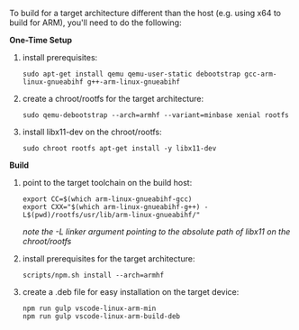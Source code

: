 To build for a target architecture different than the host (e.g. using x64 to build for ARM), you'll need to do the following:

**One-Time Setup**

1. install prerequisites:

   ```
   sudo apt-get install qemu qemu-user-static debootstrap gcc-arm-linux-gnueabihf g++-arm-linux-gnueabihf
   ```

2. create a chroot/rootfs for the target architecture:

   ```
   sudo qemu-debootstrap --arch=armhf --variant=minbase xenial rootfs
   ```

3. install libx11-dev on the chroot/rootfs:

   ```
   sudo chroot rootfs apt-get install -y libx11-dev
   ```

**Build**

1. point to the target toolchain on the build host:

   ```
   export CC=$(which arm-linux-gnueabihf-gcc)
   export CXX="$(which arm-linux-gnueabihf-g++) -L$(pwd)/rootfs/usr/lib/arm-linux-gnueabihf/"
   ```
  
   *note the -L linker argument pointing to the absolute path of libx11 on the chroot/rootfs*

2. install prerequisites for the target architecture:

   ```
   scripts/npm.sh install --arch=armhf
   ```

3. create a .deb file for easy installation on the target device:

   ```
   npm run gulp vscode-linux-arm-min
   npm run gulp vscode-linux-arm-build-deb
   ```